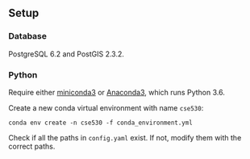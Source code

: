 ## Setup


### Database

PostgreSQL 6.2 and PostGIS 2.3.2.


### Python

Require either [miniconda3] or [Anaconda3], which runs Python 3.6.

Create a new conda virtual environment with name `cse530`:

    conda env create -n cse530 -f conda_environment.yml

Check if all the paths in `config.yaml` exist. If not, modify them with the correct paths.

[miniconda3]: https://conda.io/miniconda.html
[Anaconda3]: https://www.continuum.io/downloads
